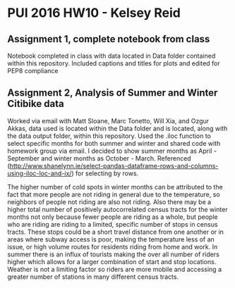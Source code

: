 # PUI 2016 HW10 - Kelsey Reid

## Assignment 1, complete notebook from class

Notebook completed in class with data located in Data folder contained within this repository. Included captions and titles for plots and edited for PEP8 compliance 

## Assignment 2, Analysis of Summer and Winter Citibike data

Worked via email with Matt Sloane, Marc Tonetto, Will Xia, and Ozgur Akkas, data used is located within the Data folder and is located, along with the data output folder, within this repository.
Used the .iloc function to select specific months for both summer and winter and shared code with homework group via email. I decided to show summer months as April - September and winter months as October - March. Referenced (http://www.shanelynn.ie/select-pandas-dataframe-rows-and-columns-using-iloc-loc-and-ix/) for selecting by rows.

The higher number of cold spots in winter months can be attributed to the fact that more people are not riding in general due to the temperature, so neighbors of people not riding are also not riding. Also there may be a higher total number of positively autocorrelated census tracts for the winter months not only because fewer people are riding as a whole, but people who are riding are riding to a limited, specific number of stops in census tracts. These stops could be a short travel distance from one another or in areas where subway access is poor, making  the temperature less of an issue, or high volume routes for residents riding from home and work. In summer there is an influx of tourists making the over all number of riders higher which allows for a larger combination of start and stop locations. Weather is not a limiting factor so riders are more mobile and accessing a greater number of stations in many different census tracts. 
